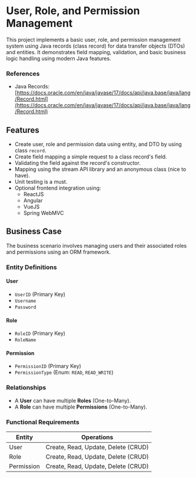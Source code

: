 # User, Role, and Permission Management

This project implements a basic user, role, and permission management system using Java records (class record) for data
transfer objects (DTOs) and entities. It demonstrates field mapping, validation, and basic business logic handling using
modern Java features.

### References

- Java Records: [https://docs.oracle.com/en/java/javase/17/docs/api/java.base/java/lang/Record.html](https://docs.oracle.com/en/java/javase/17/docs/api/java.base/java/lang/Record.html)

## Features

- Create user, role and permission data using entity, and DTO by using class `record`.
- Create field mapping a simple request to a class record's field.
- Validating the field against the record's constructor.
- Mapping using the stream API library and an anonymous class (nice to have).
- Unit testing is a must.
- Optional frontend integration using:
    - ReactJS
    - Angular
    - VueJS
    - Spring WebMVC

## Business Case

The business scenario involves managing users and their associated roles and permissions using an ORM framework.

### Entity Definitions

#### User

- `UserID` (Primary Key)
- `Username`
- `Password`

#### Role

- `RoleID` (Primary Key)
- `RoleName`

#### Permission

- `PermissionID` (Primary Key)
- `PermissionType` (Enum: `READ`, `READ_WRITE`)

### Relationships

- A **User** can have multiple **Roles** (One-to-Many).
- A **Role** can have multiple **Permissions** (One-to-Many).

### Functional Requirements

| Entity     | Operations                          |
|------------|-------------------------------------|
| User       | Create, Read, Update, Delete (CRUD) |
| Role       | Create, Read, Update, Delete (CRUD) |
| Permission | Create, Read, Update, Delete (CRUD) |
